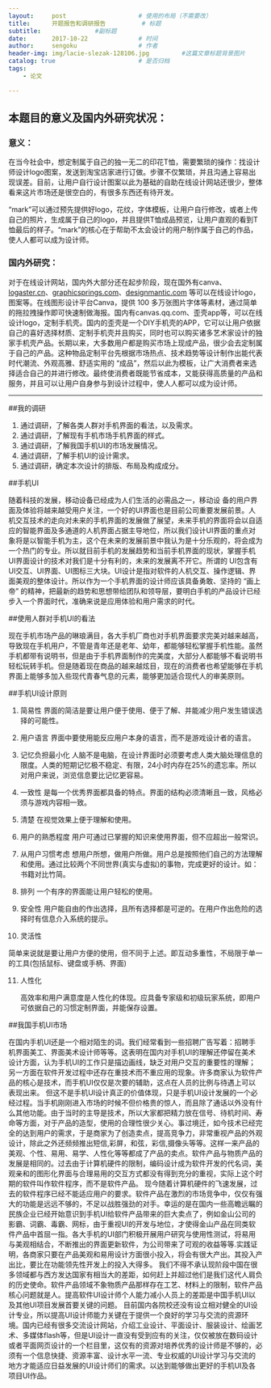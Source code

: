 ```yaml
---
layout:     post                    # 使用的布局（不需要改）
title:      开题报告和调研报告          # 标题 
subtitle:               #副标题
date:       2017-10-22              # 时间
author:     sengoku                 # 作者
header-img: img/lacie-slezak-128106.jpg         #这篇文章标题背景图片
catalog: true                       # 是否归档
tags:
    - 论文

---
```


## 本题目的意义及国内外研究状况：      

### 意义：

在当今社会中，想定制属于自己的独一无二的印花T恤，需要繁琐的操作：找设计师设计logo图案，发送到淘宝店家进行订做。步骤不仅繁琐，并且沟通上容易出现误差。目前，让用户自行设计图案以此为基础的自助在线设计网站还很少，整体看来这片市场还是很空白的，有很多东西还有待开发。

“mark”可以通过预先提供好logo，花纹，字体模板，让用户自行修改，或者上传自己的照片，生成属于自己的logo，并且提供T恤成品预览，让用户直观的看到T恤最后的样子。“mark”的核心在于帮助不太会设计的用户制作属于自己的作品，使人人都可以成为设计师。

### 国内外研究：

对于在线设计网站，国内外大部分还在起步阶段，现在国外有canva、[logaster.cn](http://logaster.cn)、[graphicsprings.com](http://graphicsprings.com)、[designmantic.com](http://designmantic.com) 等可以在线设计logo，图案等。在线图形设计平台Canva，提供 100 多万张图片字体等素材，通过简单的拖拉拽操作即可快速制做海报。国内有canvas.qq.com、歪壳app等，可以在线设计logo，定制手机壳。国内的歪壳是一个DIY手机壳的APP，它可以让用户依据自己的喜好选择材质、定制手机壳并且购买，同时也可以购买诸多艺术家设计的独家手机壳产品。长期以来，大多数用户都是购买市场上现成产品，很少会去定制属于自己的产品。这种物品定制平台先根据市场热点、技术趋势等设计制作出能代表时代潮流、外观高雅、舒适实用的 “成品”，然后以此为模板，让广大消费者来选择适合自己的并进行修改。最终使消费者既能节省成本，又能获得高质量的产品和服务，并且可以让用户自身参与到设计过程中，使人人都可以成为设计师。

---

##我的调研

1. 通过调研，了解各类人群对手机界面的看法，以及需求。 
2. 通过调研，了解现有手机市场手机界面的样式。 
3. 通过调研，了解我国手机UI的市场发展情况。 
4. 通过调研，了解手机UI的设计需求。      
5. 通过调研，确定本次设计的排版、布局及构成成分。

##手机UI

随着科技的发展，移动设备已经成为人们生活的必需品之一，移动设 备的用户界面及体验将越来越受用户关注，一个好的UI界面也是目前公司重要发展前景。人机交互技术的走向对未来的手机界面的发展做了展望，未来手机的界面将会以自适应的智能界面及多通道的人机界面占据主导地位，所以我们设计UI界面的重点对象将是以智能手机为主，这个在未来的发展前景中我认为是十分乐观的，将会成为一个热门的专业。所以就目前手机的发展趋势和当前手机界面的现状，掌握手机UI界面设计的技术对我们是十分有利的，未来的发展离不开它。所谓的  UI包含有UI交互、UI界面、UI图标三大块。UI设计是指对软件的人机交互、操作逻辑、界面美观的整体设计。所以作为一个手机界面的设计师应该具备勇敢、坚持的 “画上帝” 的精神，把最新的趋势和思想带给团队和领导层，要明白手机的产品设计已经步入一个界面时代，准确来说是应用体验和用户需求的时代。

##使用人群对手机UI的看法

现在手机市场产品的琳琅满目，各大手机厂商也对手机界面要求完美对越来越高，导致现在手机用户，不管是青年还是老年、幼年，都能够轻松掌握手机性能。虽然手机都带有说明书，但是由于手机界面制作的完美度，大部分人都能够不看说明书轻松玩转手机。但是随着现在商品的越来越炫目，现在的消费者也希望能够在手机界面上能够多加入些现代青春气息的元素，能够更加适合现代人的审美原则。

##手机UI设计原则

1. 简易性
  界面的简洁是要让用户便于使用、便于了解、并能减少用户发生错误选择的可能性。

2. 用户语言
  界面中要使用能反应用户本身的语言，而不是游戏设计者的语言。

3. 记忆负担最小化
  人脑不是电脑，在设计界面时必须要考虑人类大脑处理信息的限度。人类的短期记忆极不稳定、有限，24小时内存在25%的遗忘率。所以对用户来说，浏览信息要比记忆更容易。

4. 一致性
  是每一个优秀界面都具备的特点。界面的结构必须清晰且一致，风格必须与游戏内容相一致。

5. 清楚
  在视觉效果上便于理解和使用。

6. 用户的熟悉程度
  用户可通过已掌握的知识来使用界面，但不应超出一般常识。

7. 从用户习惯考虑
  想用户所想，做用户所做。用户总是按照他们自己的方法理解和使用。通过比较两个不同世界(真实与虚拟)的事物，完成更好的设计。如：书籍对比竹简。

8. 排列
  一个有序的界面能让用户轻松的使用。

9. 安全性
  用户能自由的作出选择，且所有选择都是可逆的。在用户作出危险的选择时有信息介入系统的提示。

10. 灵活性

  简单来说就是要让用户方便的使用，但不同于上述。即互动多重性，不局限于单一的工具(包括鼠标、键盘或手柄、界面)

11. 人性化

    高效率和用户满意度是人性化的体现。应具备专家级和初级玩家系统，即用户可依据自己的习惯定制界面，并能保存设置。

##我国手机UI市场

在国内手机UI还是一个相对陌生的词。我们经常看到一些招聘广告写着：招聘手机界面美工、界面美术设计师等等。这表明在国内对手机UI的理解还停留在美术设计方面，认为手机UI的工作只是描边画线，缺乏对用户交互的重要性的理解；另一方面在软件开发过程中还存在重技术而不重应用的现象。许多商家认为软件产品的核心是技术，而手机UI仅仅是次要的辅助，这点在人员的比例与待遇上可以表现出来。 但这不是手机UI设计真正的价值体现，只是手机UI设计发展的一个必经过程。当手机刚刚进入市场的时候不但价格贵的惊人，而且除了通话以外没有什么其他功能。由于当时的主导是技术，所以大家都把精力放在信号、待机时间、寿命等方面，对于产品的造型，使用的合理性很少关心。事过境迁，如今技术已经完全的达到用户的需求，于是商家为了创造卖点，提高竞争力，非常重视产品的外观设计，除此之外还频频推出短信,彩屏，和弦，彩信,摄像头等等。这样一来产品的美观、个性、易用、易学、人性化等等都成了产品的卖点。软件产品与物质产品的发展是相同的。过去由于计算机硬件的限制，编码设计成为软件开发的代名词，美观亲和的图形化界面与合理易用的交互方式都没有得到充分的重视，实际上这个时期的软件叫作软件程序，而不是软件产品。 
现今随着计算机硬件的飞速发展，过去的软件程序已经不能适应用户的要求。软件产品在激烈的市场竞争中，仅仅有强大的功能是远远不够的，不足以战胜强劲的对手。幸运的是在国内一些高瞻远瞩的民族企业已经开始意识到手机UI给软件产品带来的巨大卖点了，例如金山公司的影霸、词霸、毒霸、网标，由于重视UI的开发与地位，才使得金山产品在同类软件产品中首屈一指。各大手机的UI部门积极开展用户研究与使用性测试，将易用与美观相结合，不断推出的界面更新软件，为公司带来了可观的收益等等.实践证明，各商家只要在产品美观和易用设计方面很小投入，将会有很大产出。其投入产出比，要比在功能领先性开发上的投入大得多。    我们不得不承认现阶段中国在很多领域都与西方发达国家有相当大的差距，如何赶上并超过他们是我们这代人肩负的历史使命。软件产品领域不象物质产品那样存在工艺、材料上的限制，软件产品核心问题就是人。提高软件UI设计师个人能力减小人员上的差距是中国手机UI以及其他UI项目发展首要关键的问题。  目前国内各院校还没有设立相对健全的UI设计专业，所以提高UI设计师能力关键在于提供一个良好的学习与交流的资源环境。国内已经有很多交流设计网站，介绍工业设计、平面设计、服装设计、绘画艺术、多媒体flash等，但是UI设计一直没有受到应有的关注，仅仅被放在数码设计或者平面网页设计的一个栏目里，这仅有的资源对培养优秀的设计师是不够的，必须有一个信息快捷、资源丰富、设计水平一流、专业权威的UI设计学习与交流的地方才能适应日益发展的UI设计师们的需求。以达到能够做出更好的手机UI及各项目UI作品。